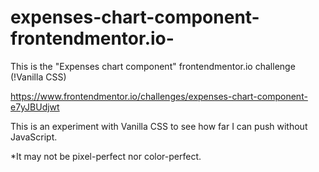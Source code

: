 # expenses-chart-component-frontendmentor.io-
This is the "Expenses chart component" frontendmentor.io challenge (!Vanilla CSS)

https://www.frontendmentor.io/challenges/expenses-chart-component-e7yJBUdjwt

This is an experiment with Vanilla CSS to see how far I can push without JavaScript.

*It may not be pixel-perfect nor color-perfect. 
